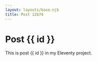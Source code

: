 ```yaml
---
layout: layouts/base.njk
title: Post 12674
---
```


# Post {{ id }}

This is post {{ id }} in my Eleventy project.

